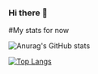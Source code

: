 ### Hi there 👋

<!--
**marklouisALTER/marklouisALTER** is a ✨ _special_ ✨ repository because its `README.md` (this file) appears on your GitHub profile.

Here are some ideas to get you started:

- 🔭 I’m currently working on ...
- 🌱 I’m currently learning ...
- 👯 I’m looking to collaborate on ...
- 🤔 I’m looking for help with ...
- 💬 Ask me about ...
- 📫 How to reach me: ...
- 😄 Pronouns: ...
- ⚡ Fun fact: ...
-->
#My stats for now

![Anurag's GitHub stats](https://github-readme-stats.vercel.app/api?username=marklouisALTER&show_icons=true&theme=radical)

[![Top Langs](https://github-readme-stats.vercel.app/api/top-langs/?username=marklouisALTER)](https://github.com/anuraghazra/github-readme-stats)
